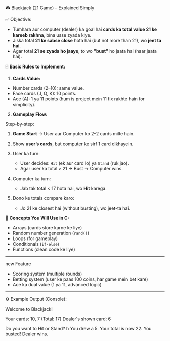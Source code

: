   🎮 Blackjack (21 Game) – Explained Simply

 ✅ Objective:

* Tumhara aur computer (dealer) ka goal hai **cards ka total value 21 ke kareeb rakhna**, bina usse zyada kiye.
* Jiska total **21 ke sabse close** hota hai (but not more than 21), wo **jeet ta hai**.
* Agar total **21 se zyada ho jaaye**, to wo **"bust"** ho jaata hai (haar jaata hai).

🃏 **Basic Rules to Implement:**

 1. **Cards Value:**

* Number cards (2–10): same value.
* Face cards (J, Q, K): 10 points.
* Ace (A): 1 ya 11 points (hum is project mein 11 fix rakhte hain for simplicity).

 2. **Gameplay Flow:**

 Step-by-step:

1. **Game Start** → User aur Computer ko 2–2 cards milte hain.
2. Show **user’s cards**, but computer ke sirf 1 card dikhayein.
3. User ka turn:

   * User decides: `Hit` (ek aur card lo) ya `Stand` (ruk jao).
   * Agar user ka total > 21 → Bust → Computer wins.
4. Computer ka turn:

   * Jab tak total < 17 hota hai, wo **Hit** karega.
5. Dono ke totals compare karo:

   * Jo 21 ke closest hai (without busting), wo jeet-ta hai.

 
 🧠 **Concepts You Will Use in C:**

* Arrays (cards store karne ke liye)
* Random number generation (`rand()`)
* Loops (for gameplay)
* Conditionals (`if-else`)
* Functions (clean code ke liye)

---

 new Feature 
* Scoring system (multiple rounds)
* Betting system (user ke paas 100 coins, har game mein bet kare)
* Ace ka dual value (1 ya 11, advanced logic)

---

 ⚙️ Example Output (Console):

Welcome to Blackjack!

Your cards: 10, 7  (Total: 17)
Dealer's shown card: 6

Do you want to Hit or Stand? h
You drew a 5. Your total is now 22.
You busted! Dealer wins.
 

 
